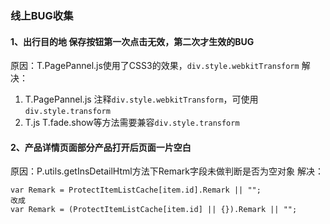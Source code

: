 ### 线上BUG收集


#### 1、出行目的地 保存按钮第一次点击无效，第二次才生效的BUG
>
原因：T.PagePannel.js使用了CSS3的效果，`div.style.webkitTransform`
解决：
1. T.PagePannel.js  注释`div.style.webkitTransform`，可使用`div.style.transform`
2. T.js T.fade.show等方法需要兼容`div.style.transform`

#### 2、产品详情页面部分产品打开后页面一片空白
原因：P.utils.getInsDetailHtml方法下Remark字段未做判断是否为空对象
解决：
````
var Remark = ProtectItemListCache[item.id].Remark || "";    
改成
var Remark = (ProtectItemListCache[item.id] || {}).Remark || "";
````
